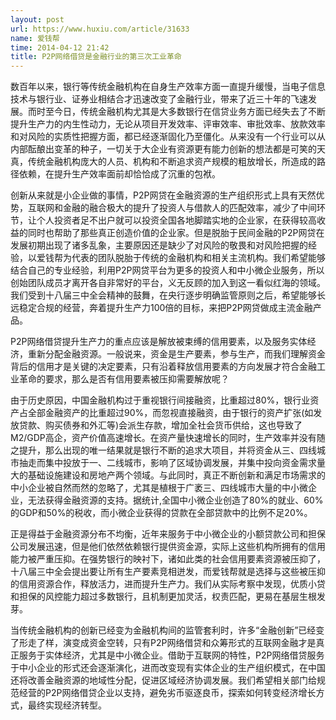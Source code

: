 ```yaml
---
layout: post
url: https://www.huxiu.com/article/31633
name: 爱钱帮
time: 2014-04-12 21:42
title: P2P网络借贷是金融行业的第三次工业革命
---
```

数百年以来，银行等传统金融机构在自身生产效率方面一直提升缓慢，当电子信息技术与银行业、证券业相结合才迅速改变了金融行业，带来了近三十年的飞速发展。而时至今日，传统金融机构尤其是大多数银行在信贷业务方面已经失去了不断提升生产力的内生性动力，无论从项目开发效率、评审效率、审批效率、放款效率和对风险的实质性把握方面，都已经逐渐固化乃至僵化。从来没有一个行业可以从内部酝酿出变革的种子，一切关于大企业有资源更有能力创新的想法都是可笑的天真，传统金融机构庞大的人员、机构和不断追求资产规模的粗放增长，所造成的路径依赖，在提升生产效率面前却恰恰成了沉重的包袱。

创新从来就是小企业做的事情，P2P网贷在金融资源的生产组织形式上具有天然优势，互联网和金融的融合极大的提升了投资人与借款人的匹配效率，减少了中间环节，让个人投资者足不出户就可以投资全国各地脚踏实地的企业家，在获得较高收益的同时也帮助了那些真正创造价值的企业家。但是脱胎于民间金融的P2P网贷在发展初期出现了诸多乱象，主要原因还是缺少了对风险的敬畏和对风险把握的经验，以爱钱帮为代表的团队脱胎于传统的金融机构和相关主流机构。我们希望能够结合自己的专业经验，利用P2P网贷平台为更多的投资人和中小微企业服务，所以创始团队成员才离开各自非常好的平台，义无反顾的加入到这一看似红海的领域。我们受到十八届三中全会精神的鼓舞，在央行逐步明确监管原则之后，希望能够长远稳定合规的经营，奔着提升生产力100倍的目标，来把P2P网贷做成主流金融产品。

P2P网络借贷提升生产力的重点应该是解放被束缚的信用要素，以及服务实体经济，重新分配金融资源。一般说来，资金是生产要素，参与生产，而我们理解资金背后的信用才是关键的决定要素，只有沿着释放信用要素的方向发展才符合金融工业革命的要求，那么是否有信用要素被压抑需要解放呢？

由于历史原因，中国金融机构过于重视银行间接融资，比重超过80%，银行业资产占全部金融资产的比重超过90%，而忽视直接融资，由于银行的资产扩张(如发放贷款、购买债券和外汇等)会派生存款，增加全社会货币供给，这也导致了M2/GDP高企，资产价值高速增长。在资产量快速增长的同时，生产效率并没有随之提升，那么出现的唯一结果就是银行不断的追求大项目，并将资金从三、四线城市抽走而集中投放于一、二线城市，影响了区域协调发展，并集中投向资金需求量大的基础设施建设和房地产两个领域。与此同时，真正不断创新和满足市场需求的中小企业被自然而然的忽略了，尤其是植根于广袤三、四线城市大量的中小微企业，无法获得金融资源的支持。据统计,全国中小微企业创造了80%的就业、60%的GDP和50%的税收，而小微企业获得的贷款在全部贷款中的比例不足20%。

正是得益于金融资源分布不均衡，近年来服务于中小微企业的小额贷款公司和担保公司发展迅速，但是他们依然依赖银行提供资金源，实际上这些机构所拥有的信用能力被严重压抑。在强势银行的映衬下，诸如此类的社会信用要素资源被压抑了，十八届三中全会提出要让所有生产要素竞相迸发，而爱钱帮就是选择与这些被压抑的信用资源合作，释放活力，进而提升生产力。我们从实际考察中发现，优质小贷和担保的风控能力超过多数银行，且机制更加灵活，权责匹配，更易在基层生根发芽。

当传统金融机构的创新已经变为金融机构间的监管套利时，许多“金融创新”已经变了形走了样，演变成资金空转，只有P2P网络借贷和众筹形式的互联网金融才是真正服务于实体经济，尤其是中小微企业。借助于互联网的特性，P2P网络借贷服务于中小企业的形式还会逐渐演化，进而改变现有实体企业的生产组织模式，在中国还将改善金融资源的地域性分配，促进区域经济协调发展。我们希望相关部门给规范经营的P2P网络借贷企业以支持，避免劣币驱逐良币，探索如何转变经济增长方式，最终实现经济转型。

